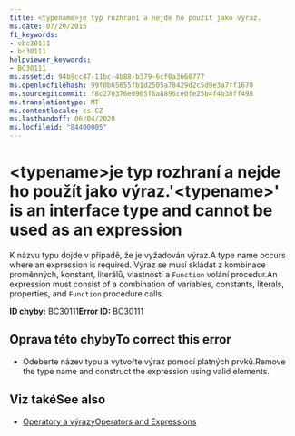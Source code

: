 ```yaml
---
title: <typename>je typ rozhraní a nejde ho použít jako výraz.
ms.date: 07/20/2015
f1_keywords:
- vbc30111
- bc30111
helpviewer_keywords:
- BC30111
ms.assetid: 94b9cc47-11bc-4b88-b379-6cf0a3660777
ms.openlocfilehash: 99f0b65655fb1d2505a78429d2c5d9e3a7ff1670
ms.sourcegitcommit: f8c270376ed905f6a8896ce0fe25b4f4b38ff498
ms.translationtype: MT
ms.contentlocale: cs-CZ
ms.lasthandoff: 06/04/2020
ms.locfileid: "84400005"
---
```

# <a name="typename-is-an-interface-type-and-cannot-be-used-as-an-expression"></a><span data-ttu-id="d919a-102">\<typename>je typ rozhraní a nejde ho použít jako výraz.</span><span class="sxs-lookup"><span data-stu-id="d919a-102">'\<typename>' is an interface type and cannot be used as an expression</span></span>
<span data-ttu-id="d919a-103">K názvu typu dojde v případě, že je vyžadován výraz.</span><span class="sxs-lookup"><span data-stu-id="d919a-103">A type name occurs where an expression is required.</span></span> <span data-ttu-id="d919a-104">Výraz se musí skládat z kombinace proměnných, konstant, literálů, vlastností a `Function` volání procedur.</span><span class="sxs-lookup"><span data-stu-id="d919a-104">An expression must consist of a combination of variables, constants, literals, properties, and `Function` procedure calls.</span></span>  
  
 <span data-ttu-id="d919a-105">**ID chyby:** BC30111</span><span class="sxs-lookup"><span data-stu-id="d919a-105">**Error ID:** BC30111</span></span>  
  
## <a name="to-correct-this-error"></a><span data-ttu-id="d919a-106">Oprava této chyby</span><span class="sxs-lookup"><span data-stu-id="d919a-106">To correct this error</span></span>  
  
- <span data-ttu-id="d919a-107">Odeberte název typu a vytvořte výraz pomocí platných prvků.</span><span class="sxs-lookup"><span data-stu-id="d919a-107">Remove the type name and construct the expression using valid elements.</span></span>  
  
## <a name="see-also"></a><span data-ttu-id="d919a-108">Viz také</span><span class="sxs-lookup"><span data-stu-id="d919a-108">See also</span></span>

- [<span data-ttu-id="d919a-109">Operátory a výrazy</span><span class="sxs-lookup"><span data-stu-id="d919a-109">Operators and Expressions</span></span>](../programming-guide/language-features/operators-and-expressions/index.md)
